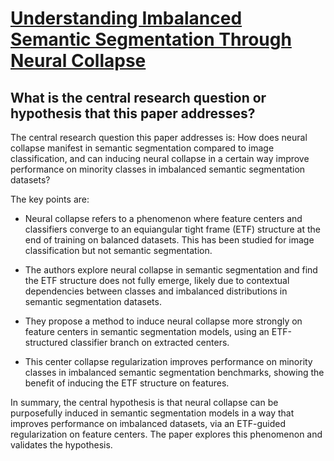 # [Understanding Imbalanced Semantic Segmentation Through Neural Collapse](https://arxiv.org/abs/2301.01100)

## What is the central research question or hypothesis that this paper addresses?

 The central research question this paper addresses is: How does neural collapse manifest in semantic segmentation compared to image classification, and can inducing neural collapse in a certain way improve performance on minority classes in imbalanced semantic segmentation datasets?

The key points are:

- Neural collapse refers to a phenomenon where feature centers and classifiers converge to an equiangular tight frame (ETF) structure at the end of training on balanced datasets. This has been studied for image classification but not semantic segmentation. 

- The authors explore neural collapse in semantic segmentation and find the ETF structure does not fully emerge, likely due to contextual dependencies between classes and imbalanced distributions in semantic segmentation datasets.

- They propose a method to induce neural collapse more strongly on feature centers in semantic segmentation models, using an ETF-structured classifier branch on extracted centers. 

- This center collapse regularization improves performance on minority classes in imbalanced semantic segmentation benchmarks, showing the benefit of inducing the ETF structure on features.

In summary, the central hypothesis is that neural collapse can be purposefully induced in semantic segmentation models in a way that improves performance on imbalanced datasets, via an ETF-guided regularization on feature centers. The paper explores this phenomenon and validates the hypothesis.
